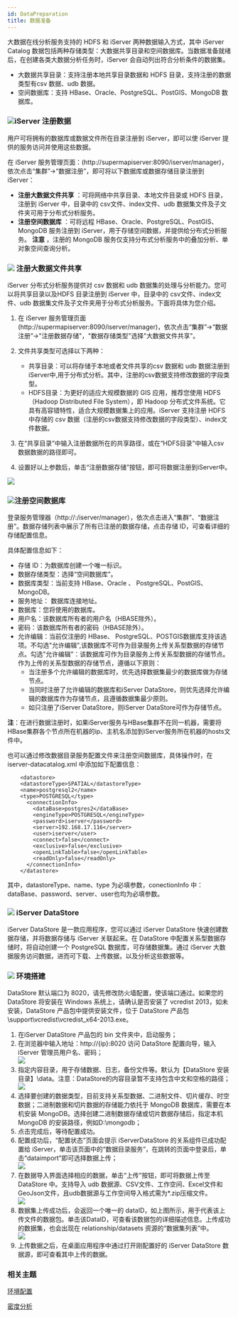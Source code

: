 ```yaml
---
id: DataPreparation
title: 数据准备
---
```

大数据在线分析服务支持的 HDFS 和 iServer 两种数据输入方式，其中 iServer Catalog 数据包括两种存储类型：大数据共享目录和空间数据库。当数据准备就绪后，在创建各类大数据分析任务时，iServer 会自动列出符合分析条件的数据集。

* 大数据共享目录：支持注册本地共享目录数据和 HDFS 目录，支持注册的数据类型有csv 数据、udb 数据。
* 空间数据库：支持 HBase、Oracle、PostgreSQL、PostGIS、MongoDB 数据库。

### ![](../img/read.gif)iServer 注册数据

用户可将拥有的数据库或数据文件所在目录注册到 iServer，即可以使 iServer 提供的服务访问并使用这些数据。

在 iServer 服务管理页面：(http://supermapiserver:8090/iserver/manager)，依次点击“集群”→“数据注册”，即可将以下数据库或数据存储目录注册到 iServer：
  * **注册大数据文件共享** ：可将网络中共享目录、本地文件目录或 HDFS 目录，注册到 iServer 中，目录中的 csv文件、index文件、udb 数据集文件及子文件夹可用于分布式分析服务。
  * **注册空间数据库** ：可将远程 HBase、Oracle、PostgreSQL、PostGIS、MongoDB 服务注册到 iServer，用于存储空间数据，并提供给分布式分析服务。 **注意** ，注册的 MongoDB 服务仅支持分布式分析服务中的叠加分析、单对象空间查询分析。

### ![](../img/read.gif) 注册大数据文件共享

iServer 分布式分析服务提供对 csv 数据和 udb 数据集的处理与分析能力。您可以将共享目录以及HDFS 目录注册到 iServer 中，目录中的 csv文件、index文件、udb 数据集文件及子文件夹用于分布式分析服务。下面将具体为您介绍。

1. 在 iServer 服务管理页面(http://supermapiserver:8090/iserver/manager)，依次点击“集群”→“数据注册”→"注册数据存储"，"数据存储类型"选择"大数据文件共享"。
2. 文件共享类型可选择以下两种：  

    - 共享目录：可以将存储于本地或者文件共享的csv 数据和 udb 数据注册到iServer中,用于分布式分析。其中，注册的csv数据支持修改数据的字段类型。
    - HDFS目录：为更好的适应大规模数据的 GIS 应用，推荐您使用 HDFS（Hadoop Distributed File System），即 Hadoop 分布式文件系统。它具有高容错特性，适合大规模数据集上的应用。iServer 支持注册 HDFS 中存储的 csv 数据（注册的csv数据支持修改数据的字段类型）、index文件数据。 
3. 在“共享目录”中输入注册数据所在的共享路径，或在“HDFS目录”中输入csv 数据数据的路径即可。
4. 设置好以上参数后，单击“注册数据存储”按钮，即可将数据注册到iServer中。

![](img/CatalogData.png)

### ![](../img/read.gif)注册空间数据库

登录服务管理器（http://<server>:<port>/iserver/manager），依次点击进入“集群”、“数据注册”。数据存储列表中展示了所有已注册的数据存储，点击存储
ID，可查看详细的存储配置信息。

具体配置信息如下：

* 存储 ID：为数据库创建一个唯一标识。
* 数据存储类型：选择“空间数据库”。
* 数据库类型：当前支持 HBase、Oracle 、 PostgreSQL、PostGIS、MongoDB。
* 服务地址： 数据库连接地址。
* 数据库：您将使用的数据库。
* 用户名：该数据库所有者的用户名（HBASE除外）。
* 密码：该数据库所有者的密码（HBASE除外）。
* 允许编辑：当前仅注册的 HBase、 PostgreSQL、POSTGIS数据库支持该选项。不勾选"允许编辑",该数据库不可作为目录服务上传关系型数据的存储节点。勾选"允许编辑"：该数据库可作为目录服务上传关系型数据的存储节点。作为上传的关系型数据的存储节点，遵循以下原则：
  * 当注册多个允许编辑的数据库时，优先选择数据集最少的数据库做为存储节点。
  * 当同时注册了允许编辑的数据库和iServer DataStore，则优先选择允许编辑的数据库作为存储节点，且遵循数据集最少原则。
  * 如只注册了iServer DataStore，则iServer DataStore可作为存储节点。

**注**：在进行数据注册时，如果iServer服务与HBase集群不在同一机器，需要将HBase集群各个节点所在机器的ip、主机名添加到iServer服务所在机器的hosts文件中。

也可以通过修改数据目录服务配置文件来注册空间数据库，具体操作时，在 iserver-datacatalog.xml 中添加如下配置信息：
```
    <datastore> 
    <datastoreType>SPATIAL</datastoreType> 
    <name>postgresql2</name>
    <type>POSTGRESQL</type>   
      <connectionInfo>  
        <dataBase>postgres2</dataBase>   
        <engineType>POSTGRESQL</engineType>   
        <password>iserver</password>   
        <server>192.168.17.116</server>   
        <user>iserver</user>   
        <connect>false</connect>   
        <exclusive>false</exclusive>   
        <openLinkTable>false</openLinkTable>   
        <readOnly>false</readOnly>  
      </connectionInfo> 
    </datastore> 
```
其中，datastoreType、name、type 为必填参数，conectionInfo 中：dataBase、password、server、user也均为必填参数。

### ![](../img/read.gif) iServer DataStore

iServer DataStore 是一款应用程序，您可以通过 iServer DataStore 快速创建数据存储，并将数据存储与 iServer
关联起来。在 DataStore 中配置关系型数据存储时，将自动创建一个 PostgreSQL 数据库，可存储数据集。通过 iServer
大数据服务访问数据，进而可下载、上传数据，以及分析这些数据等。

### ![](../img/read.gif) 环境搭建

DataStore 默认端口为 8020，请先修改防火墙配置，使该端口通过。如果您的 DataStore 将安装在 Windows 系统上，请确认是否安装了 vcredist 2013，如未安装，DataStore 产品包中提供安装文件，位于 DataStore 产品包 \support\vcredist\vcredist_x64-2013.exe。

1. 在iServer DataStore 产品包的 bin 文件夹中，启动服务；
2. 在浏览器中输入地址：http://{ip}:8020 访问 DataStore 配置向导，输入 iServer 管理员用户名、密码； <br/>![](img/DataStore1.png)
3. 指定内容目录，用于存储数据、日志，备份文件等。默认为【DataStore 安装目录】\data。注意：DataStore的内容目录暂不支持包含中文和空格的路径； <br/>![](img/DataStore2.png)
4. 选择要创建的数据类型，目前支持关系型数据、二进制文件、切片缓存、时空数据；二进制数据和切片数据的存储能力依托于 MongoDB 数据库，需要在本机安装 MongoDB。选择创建二进制数据存储或切片数据存储后，指定本机 MongoDB 的安装路径，例如D:\mongodb；
5. 点击完成后，等待配置成功。
6. 配置成功后，“配置状态”页面会提示 iServerDataStore 的关系组件已成功配置给 iServer，单击该页面中的“数据目录服务”，在跳转的页面中登录后，单击“dataimport”即可选择数据上传； <br/>![](img/DataStore4.png)
7. 在数据导入界面选择相应的数据，单击“上传”按钮，即可将数据上传至 DataStore 中。支持导入 udb 数据源、CSV文件、工作空间、Excel文件和GeoJson文件，且udb数据源与工作空间导入格式需为*.zip压缩文件。 <br/>![](img/DataStore6.png)
8. 数据集上传成功后，会返回一个唯一的 dataID，如上图所示，用于代表该上传文件的数据包。单击该DataID，可查看该数据包的详细描述信息。上传成功的数据集，也会出现在 relationship/datasets 资源的“数据集列表”中。 <br/>![](img/DataStore7.png)
9. 上传数据之后，在桌面应用程序中通过打开刚配置好的 iServer DataStore 数据源，即可查看其中上传的数据。

###  相关主题

 [环境配置](BigDataAnalysisEnvironmentConfiguration)

 [密度分析](DensityAnalysis)